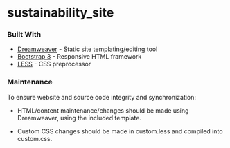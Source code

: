 # sustainability_site

### Built With

* [Dreamweaver](http://www.adobe.com/products/dreamweaver.html) - Static site templating/editing tool
* [Bootstrap 3](https://getbootstrap.com/) - Responsive HTML framework
* [LESS](http://lesscss.org/) - CSS preprocessor

### Maintenance

To ensure website and source code integrity and synchronization:

* HTML/content maintenance/changes should be made using Dreamweaver, using the included template.

* Custom CSS changes should be made in custom.less and compiled into custom.css.